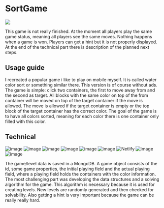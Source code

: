 # SortGame

<img src="https://user-images.githubusercontent.com/28150646/184842252-de289b17-2301-425d-ab79-34ee07dde39a.gif">

This game is not really finished. 
At the moment all players play the same game status, meaning all players see the same moves. 
Nothing happens when a game is won. 
Players can get a hint but it is not properly displayed. 
At the end of the technical part there is description of the planned next steps. 

## Usage guide
I recreated a popular game i like to play on mobile myself. 
It is called water color sort or something similar there. 
This version is of course without ads. 
The game is simple: click two containers, the first to move away from and the second as target. 
All blocks with the same color on top of the from container will be moved on top of the target container if the move is allowed. 
The move is allowed if the target container is empty or the top block of the target container has the correct color. 
The goal of the game is to have all colors sorted, meaning for each color there is one container only filled with this color. 

## Technical

![image](https://img.shields.io/badge/Spring_Boot-F2F4F9?style=for-the-badge&logo=spring-boot)
![image](https://img.shields.io/badge/React-20232A?style=for-the-badge&logo=react&logoColor=61DAFB)
![image](https://img.shields.io/badge/TypeScript-007ACC?style=for-the-badge&logo=typescript&logoColor=white)
![image](https://img.shields.io/badge/MongoDB-4EA94B?style=for-the-badge&logo=mongodb&logoColor=white)
![image](https://img.shields.io/badge/Material%20UI-007FFF?style=for-the-badge&logo=mui&logoColor=white)
![image](https://img.shields.io/badge/Heroku-430098?style=for-the-badge&logo=heroku&logoColor=white)
![Netlify](https://img.shields.io/badge/netlify-%23000000.svg?style=for-the-badge&logo=netlify&logoColor=#00C7B7)
![image](https://img.shields.io/badge/IntelliJ_IDEA-000000.svg?style=for-the-badge&logo=intellij-idea&logoColor=white)
![image](https://img.shields.io/badge/Junit5-25A162?style=for-the-badge&logo=junit5&logoColor=white)

The game/level data is saved in a MongoDB. 
A game object consists of the id, some game properties, the initial playing field and the actual playing field, 
where a playing field holds the containers with the color information. 
The most challenging part was developing the data structures and a solving algorithm for the game. 
This algorithm is necessary because it is used for creating levels. 
New levels are randomly generated and then checked for solvability.
Also getting a hint is very important because the game can be really really hard. 
